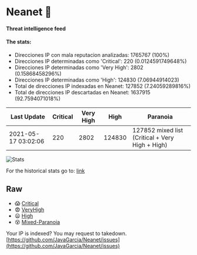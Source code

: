 # Neanet :hocho:
#### Threat intelligence feed
#### The stats:

- Direcciones IP con mala reputacion analizadas: 1765767 (100%)
- Direcciones IP determinadas como 'Critical':  220 (0.0124591749648%)
- Direcciones IP determinadas como 'Very High':  2802 (0.15868458296%)
- Direcciones IP determinadas como 'High':  124830 (7.06944914023)
- Total de direcciones IP indexadas en Neanet:  127852 (7.24059289816%)
- Total de direcciones IP descartadas en Neanet:  1637915 (92.7594071018%)

| Last Update | Critical | Very High | High | Paranoia |
| --- | --- | --- | --- | --- |
| 2021-05-17 03:02:06 | 220 | 2802 | 124830 | 127852 mixed list (Critical + Very High + High)|

![Stats](https://docs.google.com/spreadsheets/d/e/2PACX-1vSnaNMIXVabIpDJjufMlzH7poXnshF3mgd8Is1g9ytUEzVsP5my4Trn8f-xkoLLQ38xpL3HtmUexLo6/pubchart?oid=501124687&format=image)

For the historical stats go to: [link](/stats.csv)
## Raw
- :scream: [Critical](https://raw.githubusercontent.com/JavaGarcia/Neanet/master/blacklists/neanet_critical.txt)
- :fearful: [VeryHigh](https://raw.githubusercontent.com/JavaGarcia/Neanet/master/blacklists/neanet_veryHigh.txtt)
- :frowning: [High](https://raw.githubusercontent.com/JavaGarcia/Neanet/master/blacklists/neanet_high.txt)
- :dizzy_face: [Mixed-Paranoia](https://raw.githubusercontent.com/JavaGarcia/Neanet/master/blacklists/neanet_all.txt)


Your IP is indexed? You may request to takedown. [https://github.com/JavaGarcia/Neanet/issues](https://github.com/JavaGarcia/Neanet/issues)




















































































































































































































































































































































































































































































































































































































































































































































































































































































































































































































































































































































































































































































































































































































































































































































































































































































































































































































































































































































































































































































































































































































































































































































































































































































































































































































































































































































































































































































































































































































































































































































































































































































































































































































































































































































































































































































































































































































































































































































































































































































































































































































































































































































































































































































































































































































































































































































































































































































































































































































































































































































































































































































































































































































































































































































































































































































































































































































































































































































































































































































































































































































































































































































































































































































































































































































